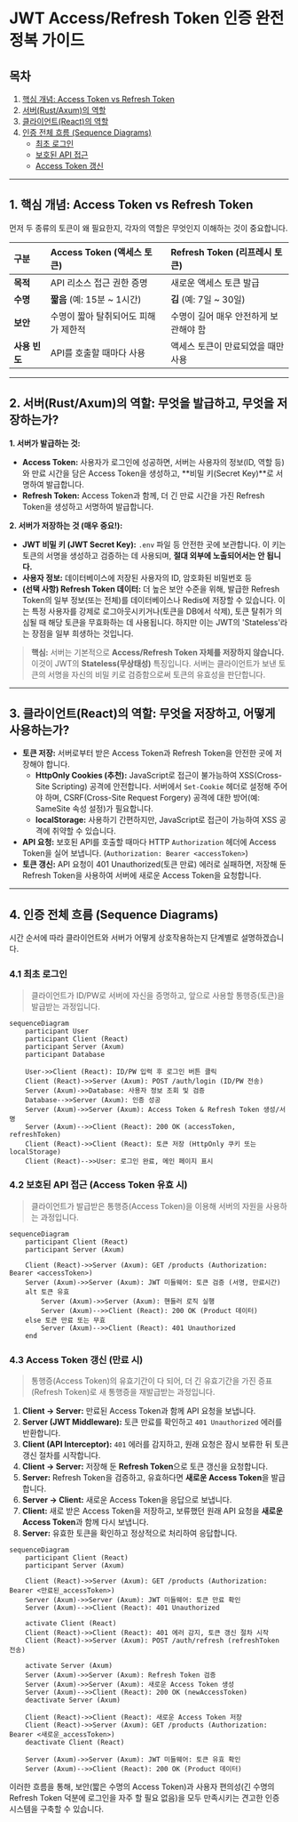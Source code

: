 # JWT Access/Refresh Token 인증 완전 정복 가이드

## 목차
1. [핵심 개념: Access Token vs Refresh Token](#1-핵심-개념-access-token-vs-refresh-token)
2. [서버(Rust/Axum)의 역할](#2-서버rustaxum의-역할-무엇을-발급하고-무엇을-저장하는가)
3. [클라이언트(React)의 역할](#3-클라이언트react의-역할-무엇을-저장하고-어떻게-사용하는가)
4. [인증 전체 흐름 (Sequence Diagrams)](#4-인증-전체-흐름-sequence-diagrams)
    - [최초 로그인](#41-최초-로그인)
    - [보호된 API 접근](#42-보호된-api-접근-access-token-유효-시)
    - [Access Token 갱신](#43-access-token-갱신-만료-시)

---

## 1. 핵심 개념: Access Token vs Refresh Token

먼저 두 종류의 토큰이 왜 필요한지, 각자의 역할은 무엇인지 이해하는 것이 중요합니다.

| 구분 | Access Token (액세스 토큰) | Refresh Token (리프레시 토큰) |
| :--- | :--- | :--- |
| **목적** | API 리소스 접근 권한 증명 | 새로운 액세스 토큰 발급 |
| **수명** | **짧음** (예: 15분 ~ 1시간) | **김** (예: 7일 ~ 30일) |
| **보안** | 수명이 짧아 탈취되어도 피해가 제한적 | 수명이 길어 매우 안전하게 보관해야 함 |
| **사용 빈도** | API를 호출할 때마다 사용 | 액세스 토큰이 만료되었을 때만 사용 |

---

## 2. 서버(Rust/Axum)의 역할: 무엇을 발급하고, 무엇을 저장하는가?

**1. 서버가 발급하는 것:**

*   **Access Token:** 사용자가 로그인에 성공하면, 서버는 사용자의 정보(ID, 역할 등)와 만료 시간을 담은 Access Token을 생성하고, **비밀 키(Secret Key)**로 서명하여 발급합니다.
*   **Refresh Token:** Access Token과 함께, 더 긴 만료 시간을 가진 Refresh Token을 생성하고 서명하여 발급합니다.

**2. 서버가 저장하는 것 (매우 중요!):**

*   **JWT 비밀 키 (JWT Secret Key):** `.env` 파일 등 안전한 곳에 보관합니다. 이 키는 토큰의 서명을 생성하고 검증하는 데 사용되며, **절대 외부에 노출되어서는 안 됩니다.**
*   **사용자 정보:** 데이터베이스에 저장된 사용자의 ID, 암호화된 비밀번호 등
*   **(선택 사항) Refresh Token 데이터:** 더 높은 보안 수준을 위해, 발급한 Refresh Token의 일부 정보(또는 전체)를 데이터베이스나 Redis에 저장할 수 있습니다. 이는 특정 사용자를 강제로 로그아웃시키거나(토큰을 DB에서 삭제), 토큰 탈취가 의심될 때 해당 토큰을 무효화하는 데 사용됩니다. 하지만 이는 JWT의 'Stateless'라는 장점을 일부 희생하는 것입니다.

> **핵심:** 서버는 기본적으로 **Access/Refresh Token 자체를 저장하지 않습니다.** 이것이 JWT의 **Stateless(무상태성)** 특징입니다. 서버는 클라이언트가 보낸 토큰의 서명을 자신의 비밀 키로 검증함으로써 토큰의 유효성을 판단합니다.

---

## 3. 클라이언트(React)의 역할: 무엇을 저장하고, 어떻게 사용하는가?

*   **토큰 저장:** 서버로부터 받은 Access Token과 Refresh Token을 안전한 곳에 저장해야 합니다.
    *   **HttpOnly Cookies (추천):** JavaScript로 접근이 불가능하여 XSS(Cross-Site Scripting) 공격에 안전합니다. 서버에서 `Set-Cookie` 헤더로 설정해 주어야 하며, CSRF(Cross-Site Request Forgery) 공격에 대한 방어(예: SameSite 속성 설정)가 필요합니다.
    *   **localStorage:** 사용하기 간편하지만, JavaScript로 접근이 가능하여 XSS 공격에 취약할 수 있습니다.
*   **API 요청:** 보호된 API를 호출할 때마다 HTTP `Authorization` 헤더에 Access Token을 실어 보냅니다. (`Authorization: Bearer <accessToken>`)
*   **토큰 갱신:** API 요청이 401 Unauthorized(토큰 만료) 에러로 실패하면, 저장해 둔 Refresh Token을 사용하여 서버에 새로운 Access Token을 요청합니다.

---

## 4. 인증 전체 흐름 (Sequence Diagrams)

시간 순서에 따라 클라이언트와 서버가 어떻게 상호작용하는지 단계별로 설명하겠습니다.

### 4.1 최초 로그인

> 클라이언트가 ID/PW로 서버에 자신을 증명하고, 앞으로 사용할 통행증(토큰)을 발급받는 과정입니다.

```mermaid
sequenceDiagram
    participant User
    participant Client (React)
    participant Server (Axum)
    participant Database

    User->>Client (React): ID/PW 입력 후 로그인 버튼 클릭
    Client (React)->>Server (Axum): POST /auth/login (ID/PW 전송)
    Server (Axum)->>Database: 사용자 정보 조회 및 검증
    Database-->>Server (Axum): 인증 성공
    Server (Axum)->>Server (Axum): Access Token & Refresh Token 생성/서명
    Server (Axum)-->>Client (React): 200 OK (accessToken, refreshToken)
    Client (React)->>Client (React): 토큰 저장 (HttpOnly 쿠키 또는 localStorage)
    Client (React)-->>User: 로그인 완료, 메인 페이지 표시
```

### 4.2 보호된 API 접근 (Access Token 유효 시)

> 클라이언트가 발급받은 통행증(Access Token)을 이용해 서버의 자원을 사용하는 과정입니다.

```mermaid
sequenceDiagram
    participant Client (React)
    participant Server (Axum)

    Client (React)->>Server (Axum): GET /products (Authorization: Bearer <accessToken>)
    Server (Axum)->>Server (Axum): JWT 미들웨어: 토큰 검증 (서명, 만료시간)
    alt 토큰 유효
        Server (Axum)->>Server (Axum): 핸들러 로직 실행
        Server (Axum)-->>Client (React): 200 OK (Product 데이터)
    else 토큰 만료 또는 무효
        Server (Axum)-->>Client (React): 401 Unauthorized
    end
```

### 4.3 Access Token 갱신 (만료 시)

> 통행증(Access Token)의 유효기간이 다 되어, 더 긴 유효기간을 가진 증표(Refresh Token)로 새 통행증을 재발급받는 과정입니다.

1.  **Client → Server:** 만료된 Access Token과 함께 API 요청을 보냅니다.
2.  **Server (JWT Middleware):** 토큰 만료를 확인하고 `401 Unauthorized` 에러를 반환합니다.
3.  **Client (API Interceptor):** `401` 에러를 감지하고, 원래 요청은 잠시 보류한 뒤 토큰 갱신 절차를 시작합니다.
4.  **Client → Server:** 저장해 둔 **Refresh Token**으로 토큰 갱신을 요청합니다.
5.  **Server:** Refresh Token을 검증하고, 유효하다면 **새로운 Access Token**을 발급합니다.
6.  **Server → Client:** 새로운 Access Token을 응답으로 보냅니다.
7.  **Client:** 새로 받은 Access Token을 저장하고, 보류했던 원래 API 요청을 **새로운 Access Token**과 함께 다시 보냅니다.
8.  **Server:** 유효한 토큰을 확인하고 정상적으로 처리하여 응답합니다.

```mermaid
sequenceDiagram
    participant Client (React)
    participant Server (Axum)

    Client (React)->>Server (Axum): GET /products (Authorization: Bearer <만료된_accessToken>)
    Server (Axum)->>Server (Axum): JWT 미들웨어: 토큰 만료 확인
    Server (Axum)-->>Client (React): 401 Unauthorized

    activate Client (React)
    Client (React)->>Client (React): 401 에러 감지, 토큰 갱신 절차 시작
    Client (React)->>Server (Axum): POST /auth/refresh (refreshToken 전송)
    
    activate Server (Axum)
    Server (Axum)->>Server (Axum): Refresh Token 검증
    Server (Axum)->>Server (Axum): 새로운 Access Token 생성
    Server (Axum)-->>Client (React): 200 OK (newAccessToken)
    deactivate Server (Axum)

    Client (React)->>Client (React): 새로운 Access Token 저장
    Client (React)->>Server (Axum): GET /products (Authorization: Bearer <새로운_accessToken>)
    deactivate Client (React)
    
    Server (Axum)->>Server (Axum): JWT 미들웨어: 토큰 유효 확인
    Server (Axum)-->>Client (React): 200 OK (Product 데이터)
```

이러한 흐름을 통해, 보안(짧은 수명의 Access Token)과 사용자 편의성(긴 수명의 Refresh Token 덕분에 로그인을 자주 할 필요 없음)을 모두 만족시키는 견고한 인증 시스템을 구축할 수 있습니다.